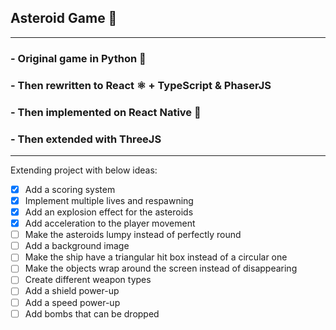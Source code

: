 ## Asteroid Game 🌌

----

### - Original game in Python 🐍 
### - Then rewritten to React ⚛️ + TypeScript & PhaserJS
### - Then implemented on React Native 📱
### - Then extended with ThreeJS

----

Extending project with below ideas:

- [x] Add a scoring system
- [x] Implement multiple lives and respawning
- [x] Add an explosion effect for the asteroids
- [x] Add acceleration to the player movement
- [ ] Make the asteroids lumpy instead of perfectly round
- [ ] Add a background image
- [ ] Make the ship have a triangular hit box instead of a circular one
- [ ] Make the objects wrap around the screen instead of disappearing
- [ ] Create different weapon types
- [ ] Add a shield power-up
- [ ] Add a speed power-up
- [ ] Add bombs that can be dropped
